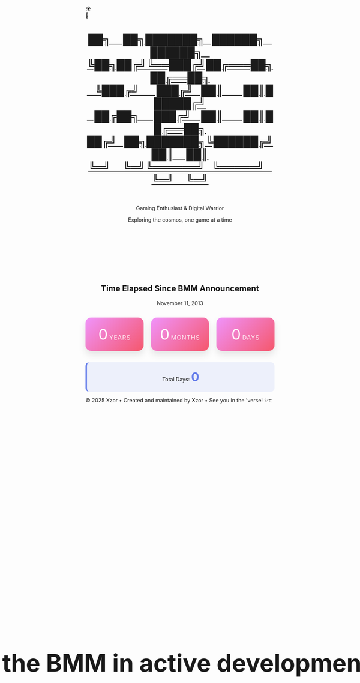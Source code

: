 <head>
  <meta charset="UTF-8" />
  <meta name="viewport" content="width=device-width, initial-scale=1.0" />
  <title>Fixed Animation Code</title>
</head>
<body>
  <!-- Background elements -->
  <div class="stars"></div>
  <div class="clouds">
    <div class="cloud cloud1"></div>
    <div class="cloud cloud2"></div>
    <div class="cloud cloud3"></div>
    <div class="cloud cloud4"></div>
    <div class="cloud cloud5"></div>
    <div class="cloud cloud6"></div>
  </div>
  <!-- Toggle Switch -->
  <div
    class="toggle-container"
    id="toggle-container"
    title="Toggle Day / Night Mode"
  >
    <div class="toggle-switch" id="themeToggle">
      <div class="toggle-slider">
        <div class="icon sun-icon">☀️</div>
        <div class="icon moon-icon">🌙</div>
      </div>
    </div>
  </div>
  <div class="container">
    <header>
      <a class="no-underline" href="./">
        <h1 id="xzor-ascii-banner" class="xzor-ascii-banner">
          ██╗&nbsp;&nbsp;&nbsp;&nbsp;&nbsp;██╗███████╗&nbsp;&nbsp;&nbsp;██████╗&nbsp;&nbsp;&nbsp;██████╗&nbsp;&nbsp;&nbsp;<br />
          ╚██╗██╔╝╚══███╔╝██╔═══██╗██╔══██╗<br />
          &nbsp;&nbsp;&nbsp;╚███╔╝&nbsp;&nbsp;&nbsp;&nbsp;&nbsp;&nbsp;&nbsp;███╔╝&nbsp;&nbsp;&nbsp;██║&nbsp;&nbsp;&nbsp;&nbsp;&nbsp;&nbsp;&nbsp;&nbsp;██║██████╔╝<br />
          &nbsp;&nbsp;&nbsp;██╔██╗&nbsp;&nbsp;&nbsp;&nbsp;&nbsp;&nbsp;███╔╝&nbsp;&nbsp;&nbsp;&nbsp;██║&nbsp;&nbsp;&nbsp;&nbsp;&nbsp;&nbsp;&nbsp;&nbsp;██║██╔══██╗<br />
          ██╔╝&nbsp;&nbsp;&nbsp;██╗███████╗╚██████╔╝██║&nbsp;&nbsp;&nbsp;&nbsp;&nbsp;██║<br />
          ╚═╝&nbsp;&nbsp;&nbsp;&nbsp;&nbsp;╚═╝╚══════╝&nbsp;&nbsp;&nbsp;╚═════╝&nbsp;&nbsp;&nbsp;╚═╝&nbsp;&nbsp;&nbsp;&nbsp;&nbsp;╚═╝
        </h1></a
      ><br />
      <p class="subtitle theme-sensitive">
        Gaming Enthusiast & Digital Warrior
      </p>
      <p class="tagline">Exploring the cosmos, one game at a time</p>
    </header>
    <div class="profile-section">
      <div class="filler-text">filler text to keep static positioning</div>
      <div id="question" class="question-text">
        Is the BMM in active development?
      </div>
      <div id="answer" class="answer-text">NO</div>
      <div id="emoji" class="emoji-text">😡</div>
    </div>
    <div class="profile-section">
      <h2 class="section-title centered-title alt">
        Time Elapsed Since BMM Announcement 
      </h2>
       <p class="subtitle">
        November 11, 2013
      </p>
      <div class="time-display">
        <div class="time-unit">
          <span class="time-number" id="years">0</span>
          <span class="time-label">Years</span>
        </div>
        <div class="time-unit">
          <span class="time-number" id="months">0</span>
          <span class="time-label">Months</span>
        </div>
        <div class="time-unit">
          <span class="time-number" id="days">0</span>
          <span class="time-label">Days</span>
        </div>
      </div>
      <div class="total-days">
        <div>
          Total Days: <span class="total-days-number" id="totalDays">0</span>
        </div>
      </div>
    </div>
  </div>
    <footer>
        <p>&copy; 2025 Xzor • Created and maintained by Xzor • See you in the 'verse! ✨<span id="tms">π<script>document.getElementById('tms').addEventListener('mousedown', function(event) {if (event.ctrlKey && event.shiftKey && event.button === 0) {window.open('https://www.youtube.com/watch?v=EKuwyH1UeYw', '_blank');}});</script></span></p>
    </footer>
  <style>
    .profile-section {
      text-align: center;
    }
    .title {
      font-size: 2.5rem;
      margin-bottom: 10px;
      color: #333;
      font-weight: 300;
    }
    .date {
      font-size: 1.2rem;
      color: #666;
      margin-bottom: 40px;
      font-style: italic;
    }
    .time-display {
      display: grid;
      grid-template-columns: repeat(auto-fit, minmax(120px, 1fr));
      gap: 20px;
      margin: 30px 0;
    }
    .time-unit {
      background: linear-gradient(135deg, #f093fb 0%, #f5576c 100%);
      border-radius: 15px;
      padding: 20px;
      color: white;
      box-shadow: 0 10px 20px rgba(0, 0, 0, 0.1);
      transform: translateY(0);
      transition: transform 0.3s ease;
    }
    .time-unit:hover {
      transform: translateY(-5px);
    }
    .time-number {
      font-size: 2.5rem;
    }
    .time-label {
      font-size: 1rem;
      text-transform: uppercase;
      letter-spacing: 1px;
      opacity: 0.9;
    }
    .total-days {
      margin-top: 30px;
      padding: 20px;
      background: rgba(102, 126, 234, 0.1);
      border-radius: 10px;
      border-left: 4px solid #667eea;
    }
    .total-days-number {
      font-size: 2rem;
      font-weight: bold;
      color: #667eea;
    }
    .filler-text {
      font-size: 4rem;
      opacity: 0;
      position: static;
      white-space: nowrap;
    }
    .question-text {
      font-size: 4rem;
      font-weight: bold;
      text-align: center;
      opacity: 1;
      animation: fadeOut 5s ease-in-out forwards;
      position: absolute;
      top: 45%;
      left: 50%;
      transform: translate(-50%, -50%);
      white-space: nowrap;
    }
    .answer-text {
      font-size: 8rem;
      font-weight: bold;
      text-align: center;
      color: #ff4444;
      opacity: 0;
      animation: fadeInThenOut 8s ease-in-out 4s forwards;
      position: absolute;
      top: 50%;
      left: 50%;
      transform: translate(-50%, -50%);
      text-shadow: 3px 3px 6px rgba(255, 68, 68, 0.5);
    }
    .emoji-text {
      font-size: 4rem;
      text-align: center;
      opacity: 0;
      animation: emojiPop 1.5s ease-out 12s forwards;
      position: absolute;
      top: 50%;
      left: 50%;
      transform: translate(-50%, -50%);
      filter: drop-shadow(2px 2px 4px rgba(0, 0, 0, 0.3));
    }
    @keyframes fadeOut {
      0% {
        opacity: 1;
      }
      70% {
        opacity: 1;
      }
      100% {
        opacity: 0;
      }
    }
    @keyframes fadeInThenOut {
      0% {
        opacity: 0;
        transform: translate(-50%, -50%) scale(0.8);
      }
      25% {
        opacity: 1;
        transform: translate(-50%, -50%) scale(1);
      }
      85% {
        opacity: 1;
        transform: translate(-50%, -50%) scale(1);
      }
      100% {
        opacity: 0;
        transform: translate(-50%, -50%) scale(0.9);
      }
    }
    @keyframes emojiPop {
      0% {
        opacity: 0;
        transform: translate(-50%, -50%) scale(0.3) rotate(-10deg);
      }
      50% {
        opacity: 1;
        transform: translate(-50%, -50%) scale(1.3) rotate(5deg);
      }
      70% {
        transform: translate(-50%, -50%) scale(0.9) rotate(-2deg);
      }
      85% {
        transform: translate(-50%, -50%) scale(1.1) rotate(1deg);
      }
      100% {
        opacity: 1;
        transform: translate(-50%, -50%) scale(1) rotate(0deg);
      }
    }
    @keyframes emojiWiggle {
      0%,
      100% {
        transform: translate(-50%, -50%) rotate(0deg) scale(1);
      }
      25% {
        transform: translate(-50%, -50%) rotate(-3deg) scale(1.05);
      }
      75% {
        transform: translate(-50%, -50%) rotate(3deg) scale(1.05);
      }
    }
    @media (max-width: 768px) {
      .question-text {
        font-size: 2.5rem;
        white-space: normal;
      }
      .answer-text {
        font-size: 5rem;
      }
      .emoji-text {
        font-size: 3rem;
      }
    }
    @media (max-width: 480px) {
      .question-text {
        font-size: 1.8rem;
      }
      .answer-text {
        font-size: 3.5rem;
      }
      .emoji-text {
        font-size: 2.5rem;
      }
    }
  </style>
  <script>
    document.addEventListener("DOMContentLoaded", function () {
      const question = document.getElementById("question");
      const answer = document.getElementById("answer");
      const emoji = document.getElementById("emoji");
      // Reset animations if page is refreshed
      question.style.animation = "none";
      answer.style.animation = "none";
      emoji.style.animation = "none";
      // Trigger animations with a small delay
      setTimeout(() => {
        question.style.animation = "fadeOut 5s ease-in-out forwards";
        answer.style.animation = "fadeInThenOut 8s ease-in-out 4s forwards";
        emoji.style.animation = "emojiPop 1.5s ease-out 12s forwards";
        // Add continuous wiggle after the pop animation
        setTimeout(() => {
          emoji.style.animation += ", emojiWiggle 2s ease-in-out 0.5s infinite";
        }, 13500); // 12s delay + 1.5s pop duration
      }, 100);
      // Time Since Announced
      function calculateTimeSince() {
        const targetDate = new Date("2013-11-11T00:00:00");
        const currentDate = new Date();
        const totalMilliseconds = currentDate - targetDate;
        const totalDays = Math.floor(totalMilliseconds / (1000 * 60 * 60 * 24));
        let years = currentDate.getFullYear() - targetDate.getFullYear();
        let months = currentDate.getMonth() - targetDate.getMonth();
        let days = currentDate.getDate() - targetDate.getDate();
        if (days < 0) {
          months--;
          const lastMonth = new Date(
            currentDate.getFullYear(),
            currentDate.getMonth(),
            0
          );
          days += lastMonth.getDate();
        }
        if (months < 0) {
          years--;
          months += 12;
        }
        document.getElementById("years").textContent = years;
        document.getElementById("months").textContent = months;
        document.getElementById("days").textContent = days;
        document.getElementById("totalDays").textContent =
          totalDays.toLocaleString();
      }
      calculateTimeSince();
      setInterval(calculateTimeSince, 1000);
      // Scroll to hide functionality
      function initScrollHide() {
        const toggleContainer = document.getElementById("toggle-container");
        if (toggleContainer) {
          const computedStyle = getComputedStyle(toggleContainer);
          const originalTransform = computedStyle.transform;
          document.body.addEventListener("scroll", function () {
            const scrollY =
              document.body.scrollTop || document.documentElement.scrollTop;
            const maxScroll = 400;
            if (scrollY <= maxScroll) {
              const opacity = Math.max(0, 1 - scrollY / maxScroll);
              const translateY = Math.min(scrollY * 0.5, 100);
              toggleContainer.style.opacity = opacity;
              if (originalTransform && originalTransform !== "none") {
                toggleContainer.style.transform = `${originalTransform} translateY(-${translateY}%)`;
              } else {
                toggleContainer.style.transform = `translateY(-${translateY}%)`;
              }
            } else {
              toggleContainer.style.opacity = "0";
              if (originalTransform && originalTransform !== "none") {
                toggleContainer.style.transform = `${originalTransform} translateY(-100%)`;
              } else {
                toggleContainer.style.transform = "translateY(-100%)";
              }
            }
          });
        }
      }
      initScrollHide();
      // Theme functionality
      const toggle = document.getElementById("themeToggle");
      const body = document.body;
      const stars = document.querySelector(".stars");
      function setCookie(name, value, days) {
        const expires = new Date();
        expires.setTime(expires.getTime() + days * 24 * 60 * 60 * 1000);
        document.cookie = `${name}=${value};expires=${expires.toUTCString()};path=/`;
      }
      function getCookie(name) {
        const nameEQ = name + "=";
        const ca = document.cookie.split(";");
        for (let i = 0; i < ca.length; i++) {
          let c = ca[i];
          while (c.charAt(0) === " ") c = c.substring(1, c.length);
          if (c.indexOf(nameEQ) === 0)
            return c.substring(nameEQ.length, c.length);
        }
        return null;
      }
      function createStars() {
        stars.innerHTML = "";
        for (let i = 0; i < 300; i++) {
          const star = document.createElement("div");
          star.className = "star";
          star.style.left = Math.random() * 100 + "%";
          star.style.top = Math.random() * 100 + "%";
          star.style.animationDelay = Math.random() * 2 + "s";
          stars.appendChild(star);
        }
      }
      function applyTheme(isNightMode) {
        if (isNightMode) {
          toggle.classList.add("active");
          body.classList.add("night-mode");
        } else {
          toggle.classList.remove("active");
          body.classList.remove("night-mode");
        }
        updateCustomDivClasses(isNightMode);
      }
      function updateCustomDivClasses(isNightMode) {
        const xzorBannerDiv = document.getElementById("xzor-ascii-banner");
        if (xzorBannerDiv) {
          if (isNightMode) {
            xzorBannerDiv.classList.remove("day-style");
            xzorBannerDiv.classList.add("night-style");
          } else {
            xzorBannerDiv.classList.remove("night-style");
            xzorBannerDiv.classList.add("day-style");
          }
        }
        const themeElements = document.querySelectorAll(".theme-sensitive");
        themeElements.forEach((element) => {
          if (isNightMode) {
            element.classList.add("dark-mode");
            element.classList.remove("light-mode");
          } else {
            element.classList.add("light-mode");
            element.classList.remove("dark-mode");
          }
        });
      }
      function initializeTheme() {
        const savedTheme = getCookie("themePreference");
        const isNightMode = savedTheme === "night";
        applyTheme(isNightMode);
      }
      createStars();
      initializeTheme();
      toggle.addEventListener("click", function () {
        const willBeNightMode = !body.classList.contains("night-mode");
        applyTheme(willBeNightMode);
        setCookie("themePreference", willBeNightMode ? "night" : "day", 365);
      });
      toggle.addEventListener("keydown", function (e) {
        if (e.key === "Enter" || e.key === " ") {
          e.preventDefault();
          toggle.click();
        }
      });
      toggle.setAttribute("tabindex", "0");
    });
  </script>
</body>
